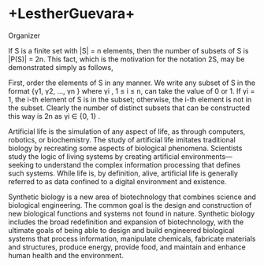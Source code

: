 # +LestherGuevara+
 
 Organizer 

If S is a finite set with |S| = n elements, then the number of subsets of S is |P(S)| = 2n. This fact, which is the motivation for the          notation 2S, may be demonstrated simply as follows, 

First, order the elements of S in any manner. We write any subset of S in the format {γ1, γ2, ..., γn } where γi , 1 ≤ i ≤ n, can take the     value of 0 or 1. If γi = 1, the i-th element of S is in the subset; otherwise, the i-th element is not in the subset. Clearly the number of distinct subsets that can be constructed this way is 2n as γi ∈ {0, 1} .

Artificial life is the simulation of any aspect of life, as through computers, robotics, or biochemistry. The study of artificial life         imitates traditional biology by recreating some aspects of biological phenomena. Scientists study the logic of living systems by        creating artificial environments—seeking to understand the complex information processing that defines such systems. While life     is, by     definition, alive, artificial life is generally referred to as data confined to a digital environment and existence. 

Synthetic biology is a new area of biotechnology that combines science and biological engineering. The common goal is the design and               construction of new biological functions and systems not found in nature. Synthetic biology includes the broad redefinition and     expansion of biotechnology, with the ultimate goals of being able to design and build engineered biological systems that process  information, manipulate chemicals, fabricate materials and structures, produce energy, provide food, and maintain and enhance human health   and the environment.
